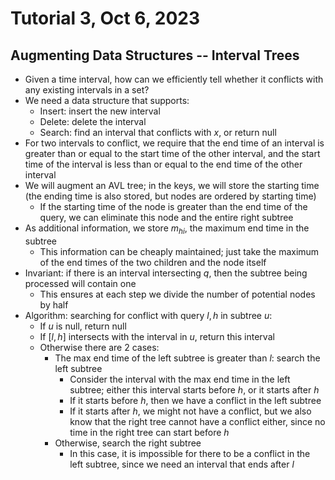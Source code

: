 # Tutorial 3, Oct 6, 2023

## Augmenting Data Structures -- Interval Trees

* Given a time interval, how can we efficiently tell whether it conflicts with any existing intervals in a set?
* We need a data structure that supports:
	* Insert: insert the new interval
	* Delete: delete the interval
	* Search: find an interval that conflicts with $x$, or return null
* For two intervals to conflict, we require that the end time of an interval is greater than or equal to the start time of the other interval, and the start time of the interval is less than or equal to the end time of the other interval
* We will augment an AVL tree; in the keys, we will store the starting time (the ending time is also stored, but nodes are ordered by starting time)
	* If the starting time of the node is greater than the end time of the query, we can eliminate this node and the entire right subtree
* As additional information, we store $m_{hi}$, the maximum end time in the subtree
	* This information can be cheaply maintained; just take the maximum of the end times of the two children and the node itself
* Invariant: if there is an interval intersecting $q$, then the subtree being processed will contain one
	* This ensures at each step we divide the number of potential nodes by half
* Algorithm: searching for conflict with query $l, h$ in subtree $u$:
	* If $u$ is null, return null
	* If $[l, h]$ intersects with the interval in $u$, return this interval
	* Otherwise there are 2 cases:
		* The max end time of the left subtree is greater than $l$: search the left subtree
			* Consider the interval with the max end time in the left subtree; either this interval starts before $h$, or it starts after $h$
			* If it starts before $h$, then we have a conflict in the left subtree
			* If it starts after $h$, we might not have a conflict, but we also know that the right tree cannot have a conflict either, since no time in the right tree can start before $h$
		* Otherwise, search the right subtree
			* In this case, it is impossible for there to be a conflict in the left subtree, since we need an interval that ends after $l$

